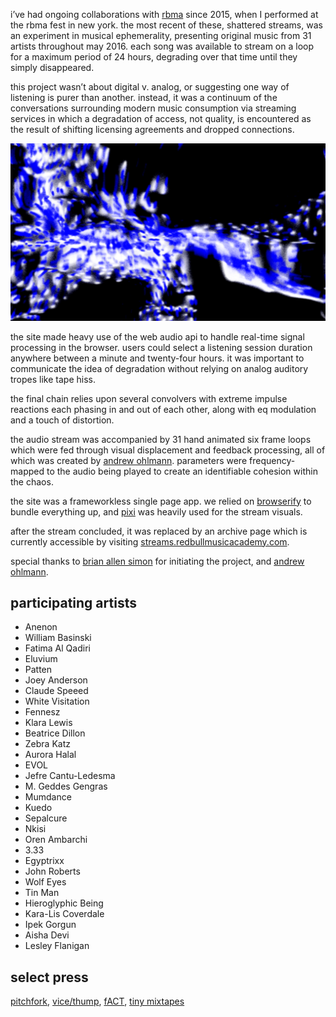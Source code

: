 i’ve had ongoing collaborations with [rbma](http://redbullmusicacademy.com) since 2015, when I performed at the rbma fest in new york. the most recent of these, shattered streams, was an experiment in musical ephemerality, presenting original music from 31 artists throughout may 2016. each song was available to stream on a loop for a maximum period of 24 hours, degrading over that time until they simply disappeared.

this project wasn’t about digital v. analog, or suggesting one way of listening is purer than another. instead, it was a continuum of the conversations surrounding modern music consumption via streaming services in which a degradation of access, not quality, is encountered as the result of shifting licensing agreements and dropped connections.

![62.5 --video shattered.mp4](thumbnail.jpg)

the site made heavy use of the web audio api to handle real-time signal processing in the browser. users could select a listening session duration anywhere between a minute and twenty-four hours. it was important to communicate the idea of degradation without relying on analog auditory tropes like tape hiss.

the final chain relies upon several convolvers with extreme impulse reactions each phasing in and out of each other, along with eq modulation and a touch of distortion.

the audio stream was accompanied by 31 hand animated six frame loops which were fed through visual displacement and feedback processing, all of which was created by [andrew ohlmann](http://andrewohlmann.com). parameters were frequency-mapped to the audio being played to create an identifiable cohesion within the chaos.

the site was a frameworkless single page app. we relied on [browserify](http://browserify.org) to bundle everything up, and [pixi](http://www.pixijs.com) was heavily used for the stream visuals.

after the stream concluded, it was replaced by an archive page which is currently accessible by visiting [streams.redbullmusicacademy.com](http://streams.redbullmusicacademy.com).

special thanks to [brian allen simon](http://brianallensimon.com) for initiating the project, and [andrew ohlmann](http://andrewohlmann.com).

## participating artists

<ul class="tc2 columns ttl">
  <li>Anenon</li>
  <li>William Basinski</li>
  <li>Fatima Al Qadiri</li>
  <li>Eluvium</li>
  <li>Patten</li>
  <li>Joey Anderson</li>
  <li>Claude Speeed</li>
  <li>White Visitation</li>
  <li>Fennesz</li>
  <li>Klara Lewis</li>
  <li>Beatrice Dillon</li>
  <li>Zebra Katz</li>
  <li>Aurora Halal</li>
  <li>EVOL</li>
  <li>Jefre Cantu-Ledesma</li>
  <li>M. Geddes Gengras</li>
  <li>Mumdance</li>
  <li>Kuedo</li>
  <li>Sepalcure</li>
  <li>Nkisi</li>
  <li>Oren Ambarchi</li>
  <li>3.33</li>
  <li>Egyptrixx</li>
  <li>John Roberts</li>
  <li>Wolf Eyes</li>
  <li>Tin Man</li>
  <li>Hieroglyphic Being</li>
  <li>Kara-Lis Coverdale</li>
  <li>Ipek Gorgun</li>
  <li>Aisha Devi</li>
  <li>Lesley Flanigan</li>
</ul>

## select press
[pitchfork](http://pitchfork.com/news/65190-william-basinski-fatima-al-qadiri-fennesz-wolf-eyes-more-make-songs-that-disappear-after-24-hours-listen/), [vice/thump](https://thump.vice.com/en_us/article/red-bull-music-academy-shattered-streams-william-basinski), [fACT](http://www.factmag.com/2016/05/02/rbma-shattered-streams-william-basinski-mumdance/), [tiny mixtapes](http://www.tinymixtapes.com/news/william-basinski-fennesz-fatima-al-qadiri-wolf-eyes-contribute-exclusive-music-rbmas-ephemeral)